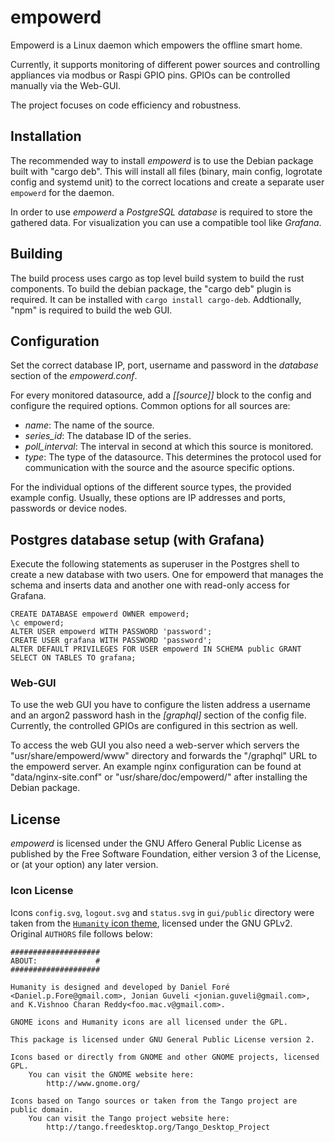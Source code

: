 # empowerd

Empowerd is a Linux daemon which empowers the offline smart home.

Currently, it supports monitoring of different power sources and
controlling appliances via modbus or Raspi GPIO pins.
GPIOs can be controlled manually via the Web-GUI.

The project focuses on code efficiency and robustness.

## Installation

The recommended way to install *empowerd* is to use the Debian package built
with "cargo deb". This will install all files (binary, main config,
logrotate config and systemd unit) to the correct locations and create a
separate user `empowerd` for the daemon.

In order to use *empowerd* a *PostgreSQL database* is required to store the
gathered data. For visualization you can use a compatible tool like
*Grafana*.

## Building

The build process uses cargo as top level build system to build the rust
components. To build the debian package, the "cargo deb" plugin is required.
It can be installed with `cargo install cargo-deb`.
Addtionally, "npm" is required to build the web GUI.

## Configuration

Set the correct database IP, port, username and password in the
*database* section of the *empowerd.conf*.

For every monitored datasource, add a *[[source]]* block to the config and
configure the required options. Common options for all sources are:

* *name*: The name of the source.
* *series_id*: The database ID of the series.
* *poll_interval*: The interval in second at which this source is monitored.
* *type*: The type of the datasource. This determines the protocol used for
  communication with the source and the asource specific options.

For the individual options of the different source types, the provided example
config. Usually, these options are IP addresses and ports, passwords or device
nodes.

## Postgres database setup (with Grafana)
Execute the following statements as superuser in the Postgres shell to
create a new database with two users. One for empowerd that manages the schema
and inserts data and another one with read-only access for Grafana.

```
CREATE DATABASE empowerd OWNER empowerd;
\c empowerd;
ALTER USER empowerd WITH PASSWORD 'password';
CREATE USER grafana WITH PASSWORD 'password';
ALTER DEFAULT PRIVILEGES FOR USER empowerd IN SCHEMA public GRANT SELECT ON TABLES TO grafana;
```

### Web-GUI

To use the web GUI you have to configure the listen address a username and an
argon2 password hash in the *[graphql]* section of the config file.
Currently, the controlled GPIOs are configured in this sectrion as well.

To access the web GUI you also need a web-server which servers the
"usr/share/empowerd/www" directory and forwards the "/graphql" URL to the
empowerd server. An example nginx configuration can be found at
"data/nginx-site.conf" or "usr/share/doc/empowerd/" after installing the
Debian package.

## License

*empowerd* is licensed under the GNU Affero General Public License as published
by the Free Software Foundation, either version 3 of the License, or (at your
option) any later version.

### Icon License
Icons `config.svg`, `logout.svg` and `status.svg` in `gui/public` directory were
taken from the [`Humanity` icon theme](https://launchpad.net/humanity), licensed
under the GNU GPLv2. Original `AUTHORS` file follows below:

```
####################
ABOUT:             #
####################

Humanity is designed and developed by Daniel Foré <Daniel.p.Fore@gmail.com>, Jonian Guveli <jonian.guveli@gmail.com>, and K.Vishnoo Charan Reddy<foo.mac.v@gmail.com>.

GNOME icons and Humanity icons are all licensed under the GPL.

This package is licensed under GNU General Public License version 2.

Icons based or directly from GNOME and other GNOME projects, licensed GPL.
	You can visit the GNOME website here:
		http://www.gnome.org/

Icons based on Tango sources or taken from the Tango project are public domain.
	You can visit the Tango project website here:
		http://tango.freedesktop.org/Tango_Desktop_Project
```
